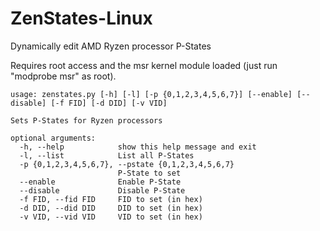 # ZenStates-Linux
Dynamically edit AMD Ryzen processor P-States

Requires root access and the msr kernel module loaded (just run "modprobe msr" as root).

    usage: zenstates.py [-h] [-l] [-p {0,1,2,3,4,5,6,7}] [--enable] [--disable] [-f FID] [-d DID] [-v VID]

    Sets P-States for Ryzen processors

    optional arguments:
      -h, --help            show this help message and exit
      -l, --list            List all P-States
      -p {0,1,2,3,4,5,6,7}, --pstate {0,1,2,3,4,5,6,7}
                            P-State to set
      --enable              Enable P-State
      --disable             Disable P-State
      -f FID, --fid FID     FID to set (in hex)
      -d DID, --did DID     DID to set (in hex)
      -v VID, --vid VID     VID to set (in hex)

